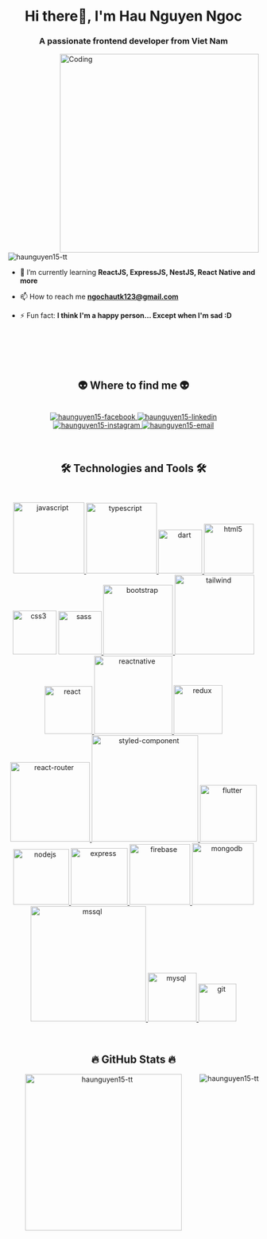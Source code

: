 <h1 align="center">Hi there👋, I'm Hau Nguyen Ngoc</h1>
<h3 align="center">A passionate frontend developer from Viet Nam</h3>


<img align="right" alt="Coding" width="400" src="https://camo.githubusercontent.com/cae12fddd9d6982901d82580bdf321d81fb299141098ca1c2d4891870827bf17/68747470733a2f2f6d69726f2e6d656469756d2e636f6d2f6d61782f313336302f302a37513379765349765f7430696f4a2d5a2e676966"/>

<p align="left"> <img src="https://komarev.com/ghpvc/?username=haunguyen15-tt&label=Profile%20views&color=0e75b6&style=flat" alt="haunguyen15-tt" /> </p>

- 🌱 I’m currently learning **ReactJS, ExpressJS, NestJS, React Native and more**

- 📫 How to reach me **ngochautk123@gmail.com**

- ⚡ Fun fact: **I think I'm a happy person... Except when I'm sad :D**

<br>
<br>
<br>
<br>

<h2 align="center">👽 Where to find me 👽</h2>
<br>
<div align="center">
  <a href="https://www.facebook.com/demons1502" target="blank">
    <img src="https://img.icons8.com/bubbles/100/000000/facebook-new.png" alt="haunguyen15-facebook" />
  </a>
  <a href="https://www.linkedin.com/in/hau-nguyen-ngoc-665b60238/" target="blank">
    <img src="https://img.icons8.com/bubbles/100/000000/linkedin.png" alt="haunguyen15-linkedin" />
  </a>
  <a href="https://www.instagram.com/nnhauuu.15/" target="blank">
    <img src="https://img.icons8.com/bubbles/100/000000/instagram.png" alt="haunguyen15-instagram" />
  </a>
  <a href="mailto:ngochautk123@gmail.com" target="top">
    <img src="https://img.icons8.com/bubbles/100/000000/apple-mail.png" alt="haunguyen15-email" />
  </a>
</div>

<br>
<br>

<h2 align="center">🛠 Technologies and Tools 🛠</h2>
<br>
<p align="center"> 
  <!-- Languages    -->
  <a href="https://developer.mozilla.org/en-US/docs/Web/JavaScript" target="_blank" rel="noreferrer"> <img src="https://img.shields.io/badge/JavaScript-F7DF1E?style=for-the-badge&logo=JavaScript&logoColor=white" alt="javascript" width="143" /> </a> 
  <a href="https://www.typescriptlang.org/" target="_blank" rel="noreferrer"> <img src="https://img.shields.io/badge/TypeScript-007ACC?style=for-the-badge&logo=typescript&logoColor=white" alt="typescript" width="142"/>     </a> 
  <a href="https://dart.dev" target="_blank" rel="noreferrer"> <img src="https://img.shields.io/badge/Dart-0175C2?style=for-the-badge&logo=dart&logoColor=white" alt="dart" width="88"> </a> 
  <a href="https://www.w3.org/html/" target="_blank" rel="noreferrer"> <img src="https://img.shields.io/badge/HTML5-E34F26?style=for-the-badge&logo=html5&logoColor=white" alt="html5" width="100"/> </a>
  <!--  Styles    -->
  <a href="https://www.w3schools.com/css/" target="_blank" rel="noreferrer"> <img src="https://img.shields.io/badge/CSS3-1572B6?style=for-the-badge&logo=css3&logoColor=white" alt="css3" width="88"/></a> 
  <a href="https://sass-lang.com" target="_blank" rel="noreferrer"> <img src="https://img.shields.io/badge/Sass-CC6699?style=for-the-badge&logo=sass&logoColor=white" alt="sass" width="87" /> </a>
  <a  href="https://getbootstrap.com" target="_blank" rel="noreferrer"> <img src="https://img.shields.io/badge/Bootstrap-563D7C?style=for-the-badge&logo=bootstrap&logoColor=white" alt="bootstrap" width="140" /> </a> 
  <a href="https://tailwindcss.com/" target="_blank" rel="noreferrer"> <img src="https://img.shields.io/badge/Tailwind_CSS-38B2AC?style=for-the-badge&logo=tailwind-css&logoColor=white" alt="tailwind" width="160" /> </a>
  <!--  Libraries and frameworks  -->
  <a href="https://reactjs.org/" target="_blank" rel="noreferrer"> <img src="https://img.shields.io/badge/React-20232A?style=for-the-badge&logo=react&logoColor=61DAFB" alt="react" width="96" />     </a>
  <a href="https://reactnative.dev/" target="_blank" rel="noreferrer"> <img src="https://img.shields.io/badge/React_Native-20232A?style=for-the-badge&logo=react&logoColor=61DAFB" alt="reactnative" width="157" /> </a>
  <a href="https://redux.js.org" target="_blank" rel="noreferrer"> <img src="https://img.shields.io/badge/Redux-593D88?style=for-the-badge&logo=redux&logoColor=white" alt="redux" width="98" />     </a> 
  <a href="https://reactrouter.com/en/main" target="_blank" rel="noreferrer"> <img src="https://img.shields.io/badge/React_Router-CA4245?style=for-the-badge&logo=react-router&logoColor=white" alt="react-router" width="160" /> </a>
  <a href="https://styled-components.com/" target="_blank" rel="noreferrer"> <img src="https://img.shields.io/badge/styled--components-DB7093?style=for-the-badge&logo=styled-components&logoColor=white" alt="styled-component" width="214" /> </a>
  <a href="https://flutter.dev" target="_blank" rel="noreferrer"> <img src="https://img.shields.io/badge/Flutter-02569B?style=for-the-badge&logo=flutter&logoColor=white" alt="flutter" width="114" /> </a>
  <a href="https://nodejs.org" target="_blank" rel="noreferrer"> <img src="https://img.shields.io/badge/Node.js-43853D?style=for-the-badge&logo=node.js&logoColor=white" alt="nodejs" width="112" /> </a>
  <a href="https://expressjs.com" target="_blank" rel="noreferrer"> <img src="https://img.shields.io/badge/Express.js-404D59?style=for-the-badge" alt="express" width="114"/> </a> 
  <!-- Databases   -->
  <a href="https://firebase.google.com/" target="_blank" rel="noreferrer"> <img src="https://img.shields.io/badge/Firebase-039BE5?style=for-the-badge&logo=Firebase&logoColor=white" alt="firebase" width="122"/> </a> 
  <a href="https://www.mongodb.com/" target="_blank" rel="noreferrer"> <img src="https://img.shields.io/badge/MongoDB-4EA94B?style=for-the-badge&logo=mongodb&logoColor=white" alt="mongodb" width="124" /> </a>
  <a href="https://www.microsoft.com/en-us/sql-server" target="_blank" rel="noreferrer"> <img src="https://img.shields.io/badge/Microsoft%20SQL%20Server-CC2927?style=for-the-badge&logo=microsoft%20sql%20server&logoColor=white" alt="mssql" width="232" /> </a> 
  <a href="https://www.mysql.com/" target="_blank" rel="noreferrer"> <img src="https://img.shields.io/badge/MySQL-005C84?style=for-the-badge&logo=mysql&logoColor=white" alt="mysql" width="98" /> </a>
  <!--  Tools  -->
  <a href="https://git-scm.com/" target="_blank" rel="noreferrer"> <img src="https://img.shields.io/badge/GIT-E44C30?style=for-the-badge&logo=git&logoColor=white" alt="git" width="76" /> </a> 
</p>

<br>
<h2 align="center">🔥 GitHub Stats 🔥</h2>
<div align=center>
  <span><img  width="315" align="center" src="https://github-readme-stats.vercel.app/api/top-langs?username=haunguyen15-tt&show_icons=true&locale=en&layout=compact&title_color=61dafb&text_color=ffffff&icon_color=61dafb&bg_color=20232a&border_color=61dafb&hide_border=true" alt="haunguyen15-tt" /></span>
  <span><img align="right" src="https://github-readme-stats.vercel.app/api?username=haunguyen15-tt&show_icons=true&locale=en&theme=react&border_color=61dafb&hide_border=true" alt="haunguyen15-tt" /></span>
</div>
